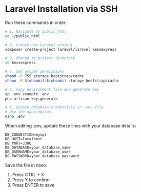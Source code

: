 # Laravel Installation via SSH

Run these commands in order:

```bash
# 1. Navigate to public_html
cd ~/public_html

# 2. Create new Laravel project
composer create-project laravel/laravel kessexpress

# 3. Change to project directory
cd kessexpress

# 4. Set proper permissions
chmod -R 755 storage bootstrap/cache
chown -R $(whoami):$(whoami) storage bootstrap/cache

# 5. Copy environment file and generate key
cp .env.example .env
php artisan key:generate

# 6. Update database credentials in .env file
# Use the nano editor:
nano .env
```

When editing .env, update these lines with your database details:
```env
DB_CONNECTION=mysql
DB_HOST=localhost
DB_PORT=3306
DB_DATABASE=your_database_name
DB_USERNAME=your_database_user
DB_PASSWORD=your_database_password
```

Save the file in nano:
1. Press CTRL + X
2. Press Y to confirm
3. Press ENTER to save
